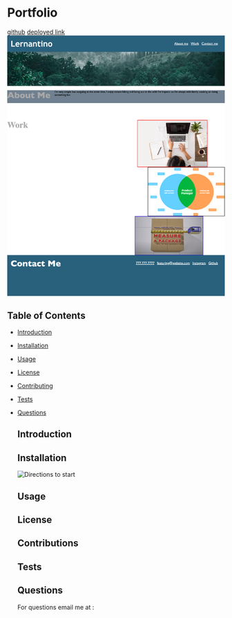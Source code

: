 # Portfolio
[github](https://github.com/diegorodd/Module-2)
[deployed link](https://diegorodd.github.io/Module-2/)
 ![screenshot](https://github.com/diegorodd/Module-2/blob/main/assets/module2assignment%20.png)
  ## Table of Contents
* [Introduction](#introduction)
* [Installation](#installation)
* [Usage](#usage)
* [License](#license)
* [Contributing](#contributing)
* [Tests](#tests)
* [Questions](#questions)
  ## Introduction

  ## Installation
  ![Directions to start]()
  
  ## Usage
  
  ## License
  ## Contributions
  
  ## Tests
  
  ## Questions
  For questions email me at :

